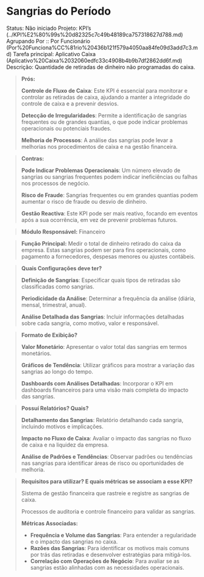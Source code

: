 # Sangrias do Período

Status: Não iniciado
Projeto: KPI’s (../KPI%E2%80%99s%20d82325c7c49b48189ca757318627d788.md)
Agrupando Por :: Por Funcionário (Por%20Funciona%CC%81rio%20436b121f579a4050aa84fe09d3add7c3.md)
Tarefa principal: Aplicativo Caixa (Aplicativo%20Caixa%2032060edfc33c4908b4b9b7df2862dd6f.md)
Descrição: Quantidade de retiradas de dinheiro não programadas do caixa.

> **Prós:**
> 
> 
> **Controle de Fluxo de Caixa**: Este KPI é essencial para monitorar e controlar as retiradas de caixa, ajudando a manter a integridade do controle de caixa e a prevenir desvios.
> 
> **Detecção de Irregularidades**: Permite a identificação de sangrias frequentes ou de grandes quantias, o que pode indicar problemas operacionais ou potenciais fraudes.
> 
> **Melhoria de Processos**: A análise das sangrias pode levar a melhorias nos procedimentos de caixa e na gestão financeira.
> 

> **Contras:**
> 
> 
> **Pode Indicar Problemas Operacionais**: Um número elevado de sangrias ou sangrias frequentes podem indicar ineficiências ou falhas nos processos de negócio.
> 
> **Risco de Fraude**: Sangrias frequentes ou em grandes quantias podem aumentar o risco de fraude ou desvio de dinheiro.
> 
> **Gestão Reactiva**: Este KPI pode ser mais reativo, focando em eventos após a sua ocorrência, em vez de prevenir problemas futuros.
> 

> **Módulo Responsável:**
Financeiro
> 

> **Função Principal:**
Medir o total de dinheiro retirado do caixa da empresa. Estas sangrias podem ser para fins operacionais, como pagamento a fornecedores, despesas menores ou ajustes contábeis.
> 

> **Quais Configurações deve ter?**
> 
> 
> **Definição de Sangrias**: Especificar quais tipos de retiradas são classificadas como sangrias.
> 
> **Periodicidade da Análise**: Determinar a frequência da análise (diária, mensal, trimestral, anual).
> 
> **Análise Detalhada das Sangrias**: Incluir informações detalhadas sobre cada sangria, como motivo, valor e responsável.
> 

> **Formato de Exibição?**
> 
> 
> **Valor Monetário**: Apresentar o valor total das sangrias em termos monetários.
> 
> **Gráficos de Tendência**: Utilizar gráficos para mostrar a variação das sangrias ao longo do tempo.
> 
> **Dashboards com Análises Detalhadas**: Incorporar o KPI em dashboards financeiros para uma visão mais completa do impacto das sangrias.
> 

> **Possuí Relatórios? Quais?**
> 
> 
> **Detalhamento das Sangrias**: Relatório detalhando cada sangria, incluindo motivos e implicações.
> 
> **Impacto no Fluxo de Caixa**: Avaliar o impacto das sangrias no fluxo de caixa e na liquidez da empresa.
> 
> **Análise de Padrões e Tendências**: Observar padrões ou tendências nas sangrias para identificar áreas de risco ou oportunidades de melhoria.
> 

> **Requisitos para utilizar? E quais métricas se associam a esse KPI?**
> 
> 
> Sistema de gestão financeira que rastreie e registre as sangrias de caixa.
> 
> Processos de auditoria e controle financeiro para validar as sangrias.
> 
> **Métricas Associadas:**
> 
> - **Frequência e Volume das Sangrias**: Para entender a regularidade e o impacto das sangrias no caixa.
> - **Razões das Sangrias**: Para identificar os motivos mais comuns por trás das retiradas e desenvolver estratégias para mitigá-los.
> - **Correlação com Operações de Negócio**: Para avaliar se as sangrias estão alinhadas com as necessidades operacionais.